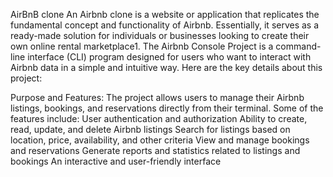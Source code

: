 AirBnB clone
An Airbnb clone is a website or application that replicates the fundamental concept and functionality of Airbnb. Essentially, it serves as a ready-made solution for individuals or businesses looking to create their own online rental marketplace1. 
The Airbnb Console Project is a command-line interface (CLI) program designed for users who want to interact with Airbnb data in a simple and intuitive way. Here are the key details about this project:

Purpose and Features:
The project allows users to manage their Airbnb listings, bookings, and reservations directly from their terminal.
Some of the features include:
User authentication and authorization
Ability to create, read, update, and delete Airbnb listings
Search for listings based on location, price, availability, and other criteria
View and manage bookings and reservations
Generate reports and statistics related to listings and bookings
An interactive and user-friendly interface
